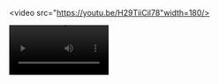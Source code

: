 

<video src="https://youtu.be/H29TiiCil78"width=180/>

<video src=https://youtu.be/H29TiiCil78 width=180/>


<video src="://github.com/jpenvoyage/Xpenses/assets/126640755/8f73990e-6c50-4be7-a7a5-6a0cb581fadd"width=180/>
